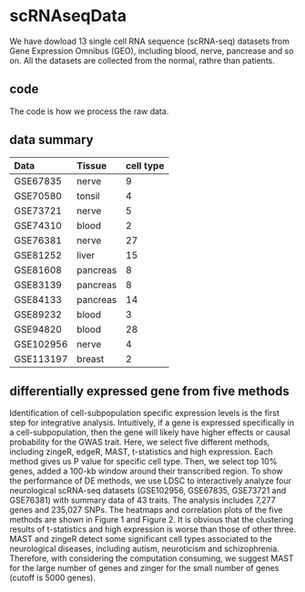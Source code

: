 
# scRNAseqData
We have dowload 13 single cell RNA sequence (scRNA-seq) datasets from Gene Expression Omnibus (GEO), including blood, nerve, pancrease and so on. All the datasets are collected from the normal, rathre than patients. 

## code
The code is how we process the raw data.

## data summary
| Data | Tissue | cell type |
| :------| :------ | :------ |
| GSE67835 | nerve | 9 |
| GSE70580 | tonsil | 4 |
| GSE73721 | nerve | 5 |
| GSE74310 | blood | 2 |
| GSE76381 | nerve | 27 |
| GSE81252 | liver | 15 |
| GSE81608 | pancreas | 8 |
| GSE83139 | pancreas | 8 |
| GSE84133 | pancreas | 14 |
| GSE89232 | blood | 3 |
| GSE94820 | blood | 28 |
| GSE102956 | nerve | 4 |
| GSE113197 | breast | 2 |

## differentially expressed gene from five methods
Identification of cell-subpopulation specific expression levels is the first step for integrative analysis. Intuitively, if a gene is expressed specifically in a cell-subpopulation, then the gene will likely have higher effects or causal probability for the GWAS trait. Here, we select five different methods, including zingeR, edgeR, MAST, t-statistics and high expression. Each method gives us P value for specific cell type. Then, we select top 10% genes, added a 100-kb window around their transcribed region. To show the performance of DE methods, we use LDSC to interactively analyze four neurological scRNA-seq datasets (GSE102956, GSE67835, GSE73721 and GSE76381) with summary data of 43 traits. The analysis includes 7,277 genes and 235,027 SNPs. The heatmaps and correlation plots of the five methods are shown in Figure 1 and Figure 2. It is obvious that the clustering results of t-statistics and high expression is worse than those of other three. MAST and zingeR detect some significant cell types associated to the neurological diseases, including autism, neuroticism and schizophrenia. Therefore, with considering the computation consuming, we suggest MAST for the large number of genes and zinger for the small number of genes (cutoff is 5000 genes).
